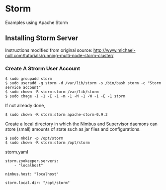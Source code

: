 # Storm
Examples using Apache Storm

## Installing Storm Server

Instructions modified from original source: http://www.michael-noll.com/tutorials/running-multi-node-storm-cluster/

### Create A Strorm User Account
    $ sudo groupadd storm
    $ sudo useradd -g storm -d /var/lib/storm -s /bin/bash storm -c "Storm service account"
    $ sudo chown -R storm:storm /var/lib/storm
    $ sudo chage -I -1 -E -1 -m -1 -M -1 -W -1 -E -1 storm
    
If not already done, 

    $ sudo chown -R storm:storm apache-storm-0.9.3
    

Create a local directory in which the Nimbus and Supervisor daemons can store (small) amounts of state such as jar files and configurations.

    $ sudo mkdir -p /opt/storm
    $ sudo chown -R storm:storm /opt/storm


storm.yaml

    storm.zookeeper.servers: 
        - "localhost"

    nimbus.host: "localhost"

    storm.local.dir: "/opt/storm"


